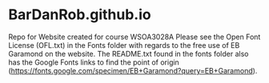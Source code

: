 # BarDanRob.github.io
Repo for Website created for course WSOA3028A  Please see the Open Font License (OFL.txt) in the Fonts folder with regards to the free use of EB Garamond on the website. The README.txt found in the fonts folder also has the Google Fonts links to find the point of origin (https://fonts.google.com/specimen/EB+Garamond?query=EB+Garamond).
